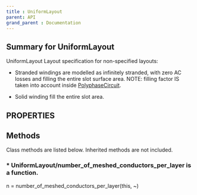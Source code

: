 ```yaml
---
title : UniformLayout
parent: API
grand_parent : Documentation
---
```

## Summary for UniformLayout
UniformLayout Layout specification for non-specified layouts:

* Stranded windings are modelled as infinitely stranded, with zero AC
losses and filling the entire slot surface area. NOTE: filling factor
IS taken into account inside [PolyphaseCircuit](PolyphaseCircuit.html).

* Solid winding fill the entire slot area.
## PROPERTIES
## Methods
Class methods are listed below. Inherited methods are not included.
### * UniformLayout/number_of_meshed_conductors_per_layer is a function.
n = number_of_meshed_conductors_per_layer(this, ~)

